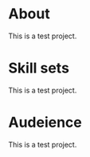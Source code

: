 # About
This is a test project.

# Skill sets
This is a test project.

# Audeience
This is a test project.